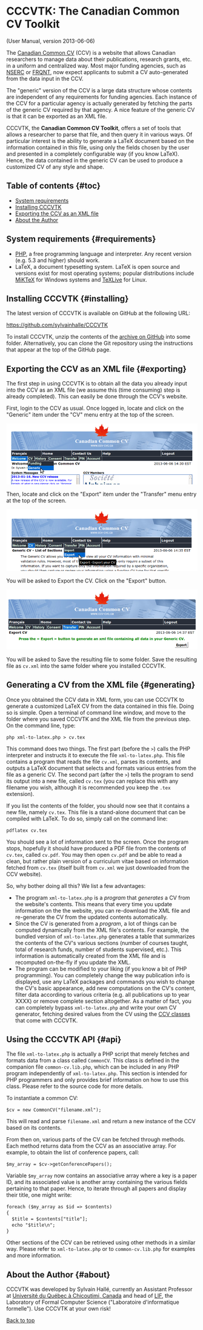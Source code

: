 CCCVTK: The Canadian Common CV Toolkit
======================================

(User Manual, version 2013-06-06)

The [Canadian Common CV](https://ccv-cvc.ca/) (CCV) is a website that allows
Canadian researchers to manage data about their publications, research
grants, etc. in a uniform and centralized way. Most major funding agencies,
such as [NSERC](http://www.nserc.gc.ca/) or
[FRQNT](http://www.fqrnt.gouv.qc.ca/), now expect applicants to submit a CV
auto-generated from the data input in the CCV.

The "generic" version of the CCV is a large data structure whose contents
are independent of any requirements for funding agencies. Each instance of
the CCV for a particular agency is actually generated by fetching the parts
of the generic CV required by that agency. A nice feature of the generic CV
is that it can be exported as an XML file.

CCCVTK, the **Canadian Common CV Toolkit**, offers a set of tools that
allows a researcher to parse that file, and then query it in various ways.
Of particular interest is the ability to generate a LaTeX document based on
the information contained in this file, using only the fields chosen by the
user and presented in a completely configurable way (if you know LaTeX).
Hence, the data contained in the generic CV can be used to produce a
customized CV of any style and shape.


Table of contents                                                    {#toc}
-----------------

- [System requirements](#requirements)
- [Installing CCCVTK](#installing)
- [Exporting the CCV as an XML file](#exporting)
- [About the Author](#about)

System requirements                                         {#requirements}
-------------------

- [PHP](http://www.php.net/), a free programming language and interpreter.
  Any recent version (e.g. 5.3 and higher) should work.
- LaTeX, a document typesetting system. LaTeX is open source and versions
  exist for most operating systems; popular distributions include
  [MiKTeX](http://www.miktex.org/) for Windows systems and
  [TeXLive](http://www.texlive.org/) for Linux.

Installing CCCVTK                                             {#installing}
-----------------

The latest version of CCCVTK is available on GitHub at the following URL:

https://github.com/sylvainhalle/CCCVTK

To install CCCVTK, unzip the contents of the [archive on
GitHub](https://github.com/sylvainhalle/CCCVTK/archive/master.zip) into some
folder. Alternatively, you can clone the Git repository using the
instructions that appear at the top of the GitHub page.

Exporting the CCV as an XML file                               {#exporting}
--------------------------------

The first step in using CCCVTK is to obtain all the data you already input
into the CCV as an XML file (we assume this (time consuming) step is
already completed). This can easily be done through the CCV's
website.

First, login to the CCV as usual. Once logged in, locate and click on the
"Generic" item under the "CV" menu entry at the top of the screen.

![Generic entry](screenshot-1.png)

Then, locate and click on the "Export" item under the "Transfer" menu entry
at the top of the screen.

![Export menu](screenshot-2.png)

You will be asked to Export the CV. Click on the "Export" button.

![Export button](screenshot-3.png)

You will be asked to Save the resulting file to some folder. Save the
resulting file as `cv.xml` into the same folder where you installed CCCVTK.

Generating a CV from the XML file                             {#generating}
---------------------------------

Once you obtained the CCV data in XML form, you can use CCCVTK to generate
a customized LaTeX CV from the data contained in this file. Doing so is
simple. Open a terminal of command line window, and move to the folder where
you saved CCCVTK and the XML file from the previous step. On the command
line, type:

    php xml-to-latex.php > cv.tex

This command does two things. The first part (before the `>`) calls the PHP
interpreter and instructs it to execute the file `xml-to-latex.php`. This
file contains a program that reads the file `cv.xml`, parses its contents,
and outputs a LaTeX document that selects and formats various entries from
the file as a generic CV. The second part (after the `>`) tells the program
to send its output into a new file, called `cv.tex` (you can replace this
with any filename you wish, although it is recommended you keep the `.tex`
extension).

If you list the contents of the folder, you should now see that it contains
a new file, namely `cv.tex`. This file is a stand-alone document that can
be compiled with LaTeX. To do so, simply call on the command line:

    pdflatex cv.tex

You should see a lot of information sent to the screen. Once the program
stops, hopefully it should have produced a PDF file from the contents of
`cv.tex`, called `cv.pdf`. You may then open `cv.pdf` and be able to read a
clean, but rather plain version of a curriculum vitae based on information
fetched from `cv.tex` (itself built from `cv.xml` we just downloaded from
the CCV website).

So, why bother doing all this? We list a few advantages:

- The program `xml-to-latex.php` is a *program* that *generates* a CV from
  the website's contents. This means that every time you update information
  on the the website, you can re-download the XML file and re-generate the
  CV from the updated contents automatically.
- Since the CV is generated from a *program*, a lot of things can be
  computed dynamically from the XML file's contents. For example, the
  bundled version of `xml-to-latex.php` generates a table that summarizes
  the contents of the CV's various sections (number of courses taught,
  total of research funds, number of students supervised, etc.). This
  information is automatically created from the XML file and is recomputed
  on-the-fly if you update the XML.
- The program can be modified to your liking (if you know a bit of PHP
  programming). You can completely change the way publication info is
  displayed, use any LaTeX packages and commands you wish to change the CV's
  basic appearance, add new computations on the CV's content, filter data
  according to various criteria (e.g. all publications up to year XXXX) or
  remove complete section altogether. As a matter of fact, you can
  completely bypass `xml-to-latex.php` and write your own CV generator,
  fetching desired values from the CV using the [CCV classes](#api) that
  come with CCCVTK.

Using the CCCVTK API                                                 {#api}
--------------------

The file `xml-to-latex.php` is actually a PHP script that merely fetches
and formats data from a class called `CommonCV`.  This class is defined in
the companion file `common-cv.lib.php`, which can be included in any PHP
program independently of `xml-to-latex.php`. This section is intended for
PHP programmers and only provides brief information on how to use this
class. Please refer to the source code for more details.

To instantiate a common CV:

    $cv = new CommonCV("filename.xml");

This will read and parse `filename.xml` and return a new instance of the
CCV based on its contents.

From then on, various parts of the CV can be fetched through methods. Each
method returns data from the CCV as an associative array. For
example, to obtain the list of conference papers, call:

    $my_array = $cv->getConferencePapers();

Variable `$my_array` now contains an associative array where a key is a
paper ID, and its associated value is another array containing the various
fields pertaining to that paper. Hence, to iterate through all papers and
display their title, one might write:

    foreach ($my_array as $id => $contents)
    {
      $title = $contents["title"];
      echo "$title\n";
    }

Other sections of the CCV can be retrieved using other methods in a similar
way. Please refer to `xml-to-latex.php` or to `common-cv.lib.php` for
examples and more information.

About the Author                                                   {#about}
----------------

CCCVTK was developed by Sylvain Hallé, currently an Assistant Professor at
[Université du Québec à Chicoutimi, Canada](http://www.uqac.ca/) and head of
[LIF](http://lif.uqac.ca/), the Laboratory of Formal Computer Science
("Laboratoire d'informatique formelle"). Use CCCVTK at your own risk!

[Back to top](#toc)
